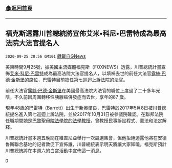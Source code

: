 ###  [:house:返回首頁](https://github.com/ourhimalayas/txt)
---

## 福克斯透露川普總統將宣佈艾米•科尼•巴雷特成為最高法院大法官提名人
`2020-09-25 20:56 GM101` [轉載自GNews](https://gnews.org/zh-hant/382955/)

美東時間9月25號，據美國主流媒體福克斯（FOXNEWS）透露，川普總統計畫宣佈[艾米·科尼·巴雷特](https://www.foxnews.com/politics/judge-amy-coney-barrett-5-things-to-know)成為最高法院大法官提名人，以填補去世的前任大法官[露絲·巴德·金斯堡](https://www.foxnews.com/us/ruth-bader-ginsburg-dies-at-87)的席位，巴雷特目前擔任第七巡迴上訴法院的法官。

前任大法官[露絲·巴德·金斯堡](https://www.foxnews.com/us/ruth-bader-ginsburg-dies-at-87)在美國最高法院大法官的職位上度過了二十多年光陰，不久前因周圍轉移性胰腺癌併發症而去世，享年的87 歲。

現年48歲的巴雷特（Barrett）出生于新奧爾良，巴雷特於2017年5月8日被川普總統提名進入第七巡迴上訴法院，並於2017年10月31日被參議院確認。在聯邦法院任職期間她是[巴黎聖母院法學院的法學教授](https://en.wikipedia.org/wiki/Notre_Dame_Law_School)，曾教授民事訴訟程式、憲法和法定解釋。

川普總統計畫本週五晚間在維吉尼亞舉行一次競選集會，但他拒絕透露他將在安德魯斯聯合基地的記者敦促下宣佈誰，川普總統表示明天將讓大家知曉。福克斯預計川普總統將在本週六的白宮活動中宣佈這一消息。

0
